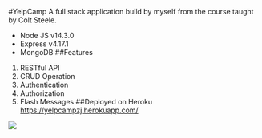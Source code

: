 #YelpCamp
A full stack application build by myself from the course taught by Colt Steele.
* Node JS v14.3.0
* Express v4.17.1
* MongoDB 
##Features
1. RESTful API
2. CRUD Operation
3. Authentication
4. Authorization
4. Flash Messages
##Deployed on Heroku
https://yelpcampzj.herokuapp.com/



![](https://img.shields.io/github/license/ZJendex/YelpCamp?logo=MIT)
